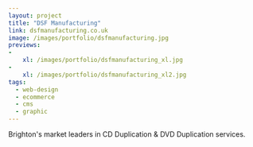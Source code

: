 ```yaml
---
layout: project
title: "DSF Manufacturing"
link: dsfmanufacturing.co.uk
image: /images/portfolio/dsfmanufacturing.jpg
previews:
-
    xl: /images/portfolio/dsfmanufacturing_xl.jpg
-
    xl: /images/portfolio/dsfmanufacturing_xl2.jpg
tags:
  - web-design
  - ecommerce
  - cms
  - graphic
---
```


Brighton's market leaders in CD Duplication & DVD Duplication services.